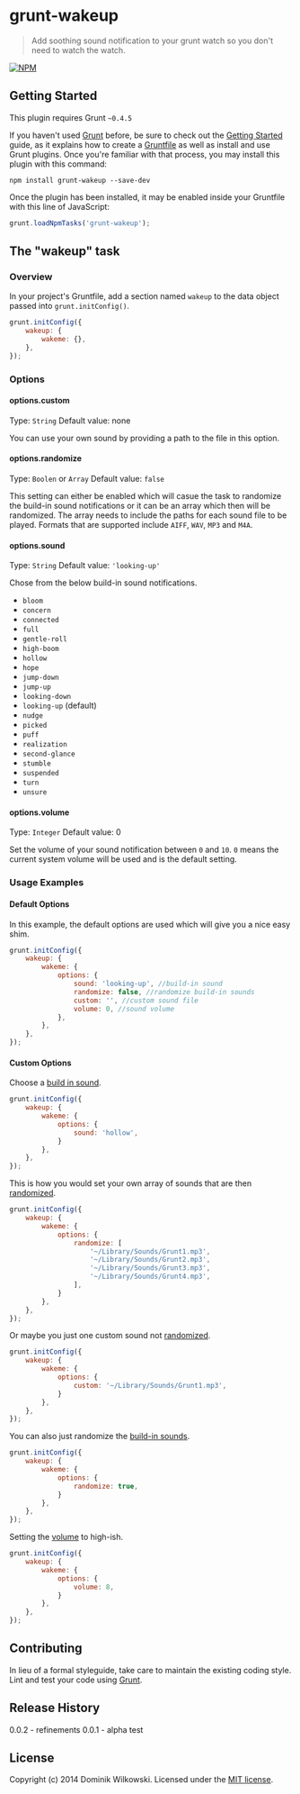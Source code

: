 grunt-wakeup
============

> Add soothing sound notification to your grunt watch so you don't need to watch the watch.

[![NPM](https://nodei.co/npm/grunt-wakeup.png)](https://nodei.co/npm/grunt-wakeup/)

## Getting Started
This plugin requires Grunt `~0.4.5`

If you haven't used [Grunt](http://gruntjs.com/) before, be sure to check out the [Getting Started](http://gruntjs.com/getting-started) guide, as it explains how to create a [Gruntfile](http://gruntjs.com/sample-gruntfile) as well as install and use Grunt plugins. Once you're familiar with that process, you may install this plugin with this command:

```shell
npm install grunt-wakeup --save-dev
```

Once the plugin has been installed, it may be enabled inside your Gruntfile with this line of JavaScript:

```js
grunt.loadNpmTasks('grunt-wakeup');
```

## The "wakeup" task

### Overview
In your project's Gruntfile, add a section named `wakeup` to the data object passed into `grunt.initConfig()`.

```js
grunt.initConfig({
	wakeup: {
		wakeme: {},
	},
});
```


### Options


#### options.custom
Type: `String`
Default value: none

You can use your own sound by providing a path to the file in this option.


#### options.randomize
Type: `Boolen` or `Array`
Default value: `false`

This setting can either be enabled which will casue the task to randomize the build-in sound notifications or it can be an array
which then will be randomized. The array needs to include the paths for each sound file to be played.
Formats that are supported include `AIFF`, `WAV`, `MP3` and `M4A`.


#### options.sound
Type: `String`
Default value: `'looking-up'`

Chose from the below build-in sound notifications.

- `bloom`
- `concern`
- `connected`
- `full`
- `gentle-roll`
- `high-boom`
- `hollow`
- `hope`
- `jump-down`
- `jump-up`
- `looking-down`
- `looking-up` (default)
- `nudge`
- `picked`
- `puff`
- `realization`
- `second-glance`
- `stumble`
- `suspended`
- `turn`
- `unsure`


#### options.volume
Type: `Integer`
Default value: 0

Set the volume of your sound notification between `0` and `10`. `0` means the current system volume will be used and is the default setting.


### Usage Examples

#### Default Options
In this example, the default options are used which will give you a nice easy shim.

```js
grunt.initConfig({
	wakeup: {
		wakeme: {
			options: {
				sound: 'looking-up', //build-in sound
				randomize: false, //randomize build-in sounds
				custom: '', //custom sound file
				volume: 0, //sound volume
			},
		},
	},
});
```

#### Custom Options
Choose a [build in sound](#optionssound).

```js
grunt.initConfig({
	wakeup: {
		wakeme: {
			options: {
				sound: 'hollow',
			}
		},
	},
});
```

This is how you would set your own array of sounds that are then [randomized](#optionsrandomize).

```js
grunt.initConfig({
	wakeup: {
		wakeme: {
			options: {
				randomize: [
					'~/Library/Sounds/Grunt1.mp3',
					'~/Library/Sounds/Grunt2.mp3',
					'~/Library/Sounds/Grunt3.mp3',
					'~/Library/Sounds/Grunt4.mp3',
				],
			}
		},
	},
});
```

Or maybe you just one custom sound not [randomized](#optionsrandomize).

```js
grunt.initConfig({
	wakeup: {
		wakeme: {
			options: {
				custom: '~/Library/Sounds/Grunt1.mp3',
			}
		},
	},
});
```

You can also just randomize the [build-in sounds](#optionssound).

```js
grunt.initConfig({
	wakeup: {
		wakeme: {
			options: {
				randomize: true,
			}
		},
	},
});
```

Setting the [volume](optionsvolume) to high-ish.

```js
grunt.initConfig({
	wakeup: {
		wakeme: {
			options: {
				volume: 8,
			}
		},
	},
});
```

## Contributing
In lieu of a formal styleguide, take care to maintain the existing coding style.
Lint and test your code using [Grunt](http://gruntjs.com/).

## Release History
0.0.2 - refinements
0.0.1 - alpha test

## License
Copyright (c) 2014 Dominik Wilkowski. Licensed under the [MIT license](https://github.com/dominikwilkowski/grunt-wakeup/blob/master/LICENSE-MIT).